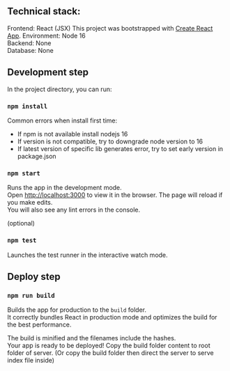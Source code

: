 ## Technical stack:
Frontend: React (JSX)
This project was bootstrapped with [Create React App](https://github.com/facebook/create-react-app).
Environment: Node 16 <br>
Backend: None <br>
Database: None

## Development step
In the project directory, you can run:

### `npm install`

Common errors when install first time:
- If npm is not available install nodejs 16
- If version is not compatible, try to downgrade node version to 16
- If latest version of specific lib generates error, try to set early version in package.json

### `npm start`
Runs the app in the development mode.<br>
Open [http://localhost:3000](http://localhost:3000) to view it in the browser.
The page will reload if you make edits.<br>
You will also see any lint errors in the console.

(optional)
### `npm test`
Launches the test runner in the interactive watch mode.<br>


## Deploy step 

### `npm run build`

Builds the app for production to the `build` folder.<br>
It correctly bundles React in production mode and optimizes the build for the best performance.

The build is minified and the filenames include the hashes.<br>
Your app is ready to be deployed! Copy the build folder content to root folder of server. (Or copy the build folder then direct the server to serve index file inside)

